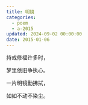 ```yaml
---
title: 明镜
categories:
  - poem
  - a-2015
updated: 2024-09-02 00:00:00
date: 2015-01-06
---
```


持戒修福许多时，

梦里依旧争执心。

一片明镜勤拂拭，

如如不动不染尘。